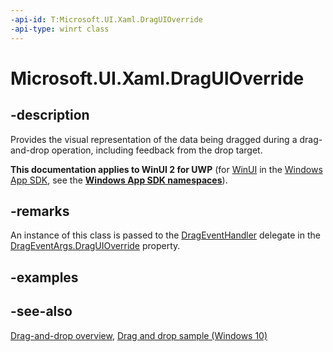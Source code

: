 ```yaml
---
-api-id: T:Microsoft.UI.Xaml.DragUIOverride
-api-type: winrt class
---
```


<!-- Class syntax.
public class DragUIOverride : Windows.UI.Xaml.IDragUIOverride
-->

# Microsoft.UI.Xaml.DragUIOverride

## -description

Provides the visual representation of the data being dragged during a drag-and-drop operation, including feedback from the drop target.

**This documentation applies to WinUI 2 for UWP** (for [WinUI](/windows/apps/winui/winui3/) in the [Windows App SDK](/windows/apps/windows-app-sdk/), see the **[Windows App SDK namespaces](/windows/windows-app-sdk/api/winrt/)**).

## -remarks

An instance of this class is passed to the [DragEventHandler](drageventhandler.md) delegate in the [DragEventArgs.DragUIOverride](drageventargs_draguioverride.md) property.

## -examples

## -see-also

[Drag-and-drop overview](/windows/apps/design/input/drag-and-drop), [Drag and drop sample (Windows 10)](https://github.com/Microsoft/Windows-universal-samples/tree/master/Samples/XamlDragAndDrop)
